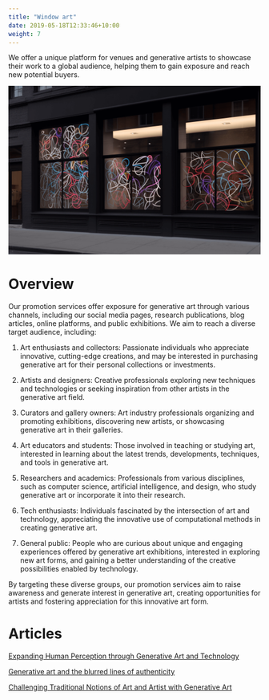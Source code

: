 ```yaml
---
title: "Window art"
date: 2019-05-18T12:33:46+10:00
weight: 7
---
```


We offer a unique platform for venues and generative artists to showcase their work to a global audience, helping them to gain exposure and reach new potential buyers.

![Window spaghetti](/images/illustrations/window-spaghetti.png)

# Overview

Our promotion services offer exposure for generative art through various channels, including our social media pages, research publications, blog articles, online platforms, and public exhibitions. We aim to reach a diverse target audience, including:

1. Art enthusiasts and collectors: Passionate individuals who appreciate innovative, cutting-edge creations, and may be interested in purchasing generative art for their personal collections or investments.

2. Artists and designers: Creative professionals exploring new techniques and technologies or seeking inspiration from other artists in the generative art field.

3. Curators and gallery owners: Art industry professionals organizing and promoting exhibitions, discovering new artists, or showcasing generative art in their galleries.

4. Art educators and students: Those involved in teaching or studying art, interested in learning about the latest trends, developments, techniques, and tools in generative art.

5. Researchers and academics: Professionals from various disciplines, such as computer science, artificial intelligence, and design, who study generative art or incorporate it into their research.

6. Tech enthusiasts: Individuals fascinated by the intersection of art and technology, appreciating the innovative use of computational methods in creating generative art.

7. General public: People who are curious about unique and engaging experiences offered by generative art exhibitions, interested in exploring new art forms, and gaining a better understanding of the creative possibilities enabled by technology.

By targeting these diverse groups, our promotion services aim to raise awareness and generate interest in generative art, creating opportunities for artists and fostering appreciation for this innovative art form.

# Articles

[Expanding Human Perception through Generative Art and Technology](https://medium.com/generatedart/expanding-human-perception-through-generative-art-and-technology-dd0338f9787d)

[Generative art and the blurred lines of authenticity](https://medium.com/generatedart/generative-art-and-the-blurred-lines-of-authenticity-80d5417d8c03)

[Challenging Traditional Notions of Art and Artist with Generative Art](https://medium.com/generatedart/challenging-traditional-notions-of-art-and-artist-with-generative-art-193811e3d406)



